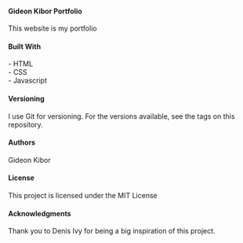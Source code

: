 <h4> Gideon Kibor Portfolio </h4>
This website is my portfolio

<h4> Built With </h4>
- HTML <br>
- CSS <br>
- Javascript <br>

<h4> Versioning </h4>
I use Git for versioning. For the versions available, see the tags on this repository.

<h4> Authors </h4>
Gideon Kibor

<h4> License </h4>
This project is licensed under the MIT License

<h4> Acknowledgments </h4>
Thank you to Denis Ivy for being a big inspiration of this project.
